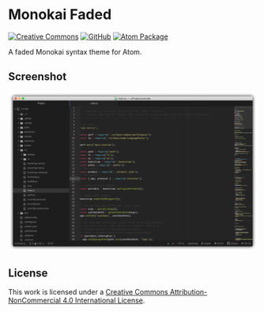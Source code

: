 # Monokai Faded

[![Creative Commons](https://flat.badgen.net/badge/license/CC-BY-NC-4.0/orange)](https://creativecommons.org/licenses/by-nc/4.0/)
[![GitHub](https://flat.badgen.net/github/release/dionmunk/atom-theme-monokai-faded/)](https://github.com/dionmunk/atom-theme-monokai-faded/releases)
[![Atom Package](https://flat.badgen.net/apm/downloads/monokai-faded)](https://atom.io/themes/monokai-faded)

A faded Monokai syntax theme for Atom.

## Screenshot

![Screenshot](screenshots/screenshot.png)

## License

This work is licensed under a [Creative Commons Attribution-NonCommercial 4.0 International License](https://creativecommons.org/licenses/by-nc/4.0/).
